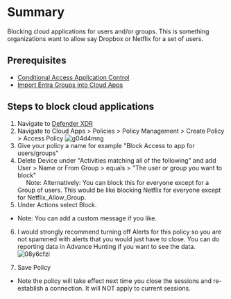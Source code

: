 # Summary
Blocking cloud applications for users and/or groups. This is something organizations want to allow say Dropbox or Netflix for a set of users.

## Prerequisites
* [Conditional Access Application Control](https://github.com/mattnovitsch/M365/wiki/MDA-%E2%80%90-Conditional-Access-Application-Control)
* [Import Entra Groups into Cloud Apps](https://github.com/mattnovitsch/M365/wiki/MDA-%E2%80%90Import-Entra-Groups-into-Cloud-Apps)

## Steps to block cloud applications
1. Navigate to [Defender XDR](https://security.microsoft.com)
2. Navigate to Cloud Apps > Policies > Policy Management > Create Policy > Access Policy
![g04d4mng](https://github.com/user-attachments/assets/3c20e9d0-e75e-4f67-9d29-e7bd7007d4ec)
3. Give your policy a name for example "Block Access to app for users/groups"
4. Delete Device under "Activities matching all of the following" and add User > Name or From Group > equals > "The user or group you want to block" <BR>
&nbsp;&nbsp;&nbsp;&nbsp;&nbsp;Note: Alternatively: You can block this for everyone except for a Group of users. This would be like blocking Netflix for everyone except for Netflix_Allow_Group.
5. Under Actions select Block.
* Note: You can add a custom message if you like.
6. I would strongly recommend turning off Alerts for this policy so you are not spammed with alerts that you would just have to close. You can do reporting data in Advance Hunting if you want to see the data.
![08y6cfzi](https://github.com/user-attachments/assets/5022789e-10ee-4680-adc6-5236cb5da54c)

7. Save Policy

* Note the policy will take effect next time you close the sessions and re-establish a connection. It will NOT apply to current sessions.

